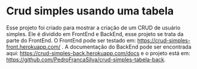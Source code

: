 # Crud simples usando uma tabela

Esse projeto foi criado para mostrar a criação de um CRUD de usuário simples. Ele é dividido em FrontEnd e BackEnd, esse projeto se trata da parte do FrontEnd. O FrontEnd pode ser testado em: https://crud-simples-front.herokuapp.com/ . A documentação do BackEnd pode ser encontrada aqui: https://crud-simples-back.herokuapp.com/docs e o projeto está em: https://github.com/PedroFrancaSilva/crud-simples-tabela-back.

